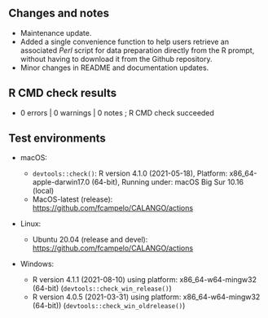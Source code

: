 ## Changes and notes
* Maintenance update. 
* Added a single convenience function to help users retrieve 
an associated *Perl* script for data preparation directly from the R prompt, 
without having to download it from the Github repository.
* Minor changes in README and documentation updates.

## R CMD check results  
* 0 errors | 0 warnings | 0 notes ; R CMD check succeeded

## Test environments
* macOS:
    * `devtools::check()`: R version 4.1.0 (2021-05-18), Platform: x86_64-apple-darwin17.0 (64-bit), Running under: macOS Big Sur 10.16 (local)
    * MacOS-latest (release): <https://github.com/fcampelo/CALANGO/actions>
    
* Linux:
    * Ubuntu 20.04 (release and devel):  <https://github.com/fcampelo/CALANGO/actions>
    
* Windows:
    * R version 4.1.1 (2021-08-10) using platform: x86_64-w64-mingw32 (64-bit) (`devtools::check_win_release()`)
    * R version 4.0.5 (2021-03-31) using platform: x86_64-w64-mingw32 (64-bit)) (`devtools::check_win_oldrelease()`)

